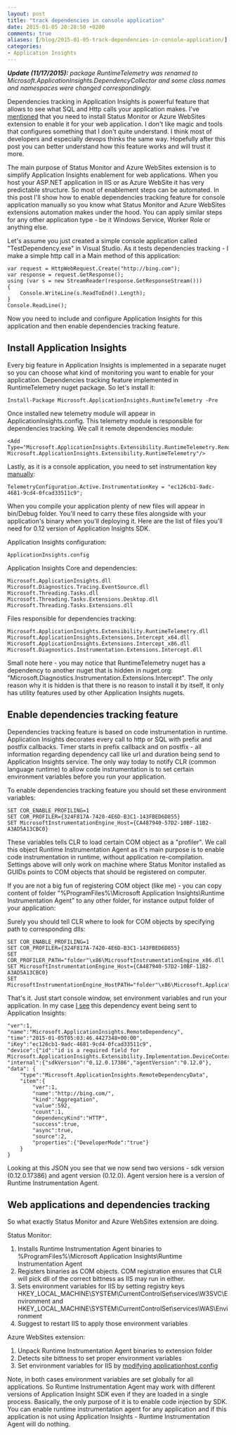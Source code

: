```yaml
---
layout: post
title: "track dependencies in console application"
date: 2015-01-05 20:28:50 +0200
comments: true
aliases: [/blog/2015-01-05-track-dependencies-in-console-application/]
categories: 
- Application Insights
---
```


***Update (11/17/2015):*** *package RuntimeTelemetry was renamed to Microsoft.ApplicationInsights.DependencyCollector and some class names and namespaces were changed correspondingly.* 

Dependencies tracking in Application Insights is powerful feature that allows to see what SQL and Http calls your application makes. I've [mentioned](/blog/2014/12/28/application-insights-extension-for-azure-websites/) that you need to install Status Monitor or Azure WebSites extension to enable it for your web application. I don't like magic and tools that configures something that I don't quite understand. I think most of developers and especially devops thinks the same way. Hopefully after this post you can better understand how this feature works and will trust it more.   

The main purpose of Status Monitor and Azure WebSites extension is to simplify Application Insights enablement for web applications. When you host your ASP.NET application in IIS or as Azure WebSite it has very predictable structure. So most of enablement steps can be automated. In this post I'll show how to enable dependencies tracking feature for console application manually so you know what Status Monitor and Azure WebSites extensions automation makes under the hood. You can apply similar steps for any other application type - be it Windows Service, Worker Role or anything else.  


Let's assume you just created a simple console application called "TestDependency.exe" in Visual Studio. As it tests dependencies tracking - I make a simple http call in a Main method of this application:

``` 
var request = HttpWebRequest.Create("http://bing.com");
var response = request.GetResponse();
using (var s = new StreamReader(response.GetResponseStream()))
{
    Console.WriteLine(s.ReadToEnd().Length);
}
Console.ReadLine();
```

Now you need to include and configure Application Insights for this application and then enable dependencies tracking feature. 


Install Application Insights
----------------------------

Every big feature in Application Insights is implemented in a separate nuget so you can choose what kind of monitoring you want to enable for your application. Dependencies tracking feature implemented in RuntimeTelemetry nuget package. So let's install it:

```
Install-Package Microsoft.ApplicationInsights.RuntimeTelemetry -Pre
```

Once installed new telemetry module will appear in ApplicationInsights.config. This telemetry module is responsible for dependencies tracking. We call it remote dependencies module:

``` 
<Add Type="Microsoft.ApplicationInsights.Extensibility.RuntimeTelemetry.RemoteDependencyModule, Microsoft.ApplicationInsights.Extensibility.RuntimeTelemetry"/>
```

Lastly, as it is a console application, you need to set instrumentation key [manually](/blog/2014/11/17/programmatically-set-instrumenttion-key/): 

``` 
TelemetryConfiguration.Active.InstrumentationKey = "ec126cb1-9adc-4681-9cd4-0fcad33511c9";
```

When you compile your application plenty of new files will appear in bin/Debug folder. You'll need to carry these files alongside with your application's binary when you'll deploying it. Here are the list of files you'll need for 0.12 version of Application Insights SDK.

Application Insights configuration:

``` 
ApplicationInsights.config
```

Application Insights Core and dependencies:

```
Microsoft.ApplicationInsights.dll
Microsoft.Diagnostics.Tracing.EventSource.dll
Microsoft.Threading.Tasks.dll
Microsoft.Threading.Tasks.Extensions.Desktop.dll
Microsoft.Threading.Tasks.Extensions.dll
```

Files responsible for dependencies tracking:

```
Microsoft.ApplicationInsights.Extensibility.RuntimeTelemetry.dll
Microsoft.ApplicationInsights.Extensions.Intercept_x64.dll
Microsoft.ApplicationInsights.Extensions.Intercept_x86.dll
Microsoft.Diagnostics.Instrumentation.Extensions.Intercept.dll
```

Small note here - you may notice that RuntimeTelemetry nuget has a dependency to another nuget that is hidden in nuget.org: "Microsoft.Diagnostics.Instrumentation.Extensions.Intercept". The only reason why it is hidden is that there is no reason to install it by itself, it only has utility features used by other Application Insights nugets.


Enable dependencies tracking feature
------------------------------------

Dependencies tracking feature is based on code instrumentation in runtime. Application Insights decorates every call to http or SQL with prefix and postfix callbacks. Timer starts in prefix callback and on postfix - all information regarding dependency call like url and duration being send to Application Insights service. The only way today to notify CLR (common language runtime) to allow code instrumentation is to set certain environment variables before you run your application. 

To enable dependencies tracking feature you should set these environment variables:

```
SET COR_ENABLE_PROFILING=1
SET COR_PROFILER={324F817A-7420-4E6D-B3C1-143FBED6D855}
SET MicrosoftInstrumentationEngine_Host={CA487940-57D2-10BF-11B2-A3AD5A13CBC0}
```

These variables tells CLR to load certain COM object as a "profiler". We call this object Runtime Instrumentation Agent as it's main purpose is to enable code instrumentation in runtime, without application re-compilation. Settings above will only work on machine where Status Monitor installed as GUIDs points to COM objects that should be registered on computer. 

If you are not a big fun of registering COM object (like me) - you can copy content of folder "%ProgramFiles%\Microsoft Application Insights\Runtime Instrumentation Agent" to any other folder, for instance output folder of your application: 

Surely you should tell CLR where to look for COM objects by specifying path to corresponding dlls:

```
SET COR_ENABLE_PROFILING=1
SET COR_PROFILER={324F817A-7420-4E6D-B3C1-143FBED6D855}
SET COR_PROFILER_PATH="folder"\x86\MicrosoftInstrumentationEngine_x86.dll
SET MicrosoftInstrumentationEngine_Host={CA487940-57D2-10BF-11B2-A3AD5A13CBC0}
SET MicrosoftInstrumentationEngine_HostPATH="folder"\x86\Microsoft.ApplicationInsights.ExtensionsHost_x86.dll
```

That's it. Just start console window, set environment variables and run your application. In my case [I see](/blog/2014/12/19/proxy-application-insights-events/) this dependency event being sent to Application Insights:

``` 
"ver":1,
"name":"Microsoft.ApplicationInsights.RemoteDependency",
"time":"2015-01-05T05:03:46.4427348+00:00",
"iKey":"ec126cb1-9adc-4681-9cd4-0fcad33511c9",
"device":{"id":"id is a required field for Microsoft.ApplicationInsights.Extensibility.Implementation.DeviceContext"},
"internal":{"sdkVersion":"0.12.0.17386","agentVersion":"0.12.0"},
"data": {
	"type":"Microsoft.ApplicationInsights.RemoteDependencyData",
 	"item":{
 		"ver":1,
 		"name":"http://bing.com/",
 		"kind":"Aggregation",
 		"value":592,
 		"count":1,
 		"dependencyKind":"HTTP",
 		"success":true,
 		"async":true,
 		"source":2,
 		"properties":{"DeveloperMode":"true"}
 	}
}
```

Looking at this JSON you see that we now send two versions - sdk version (0.12.0.17386) and agent version (0.12.0). Agent version here is a version of Runtime Instrumentation Agent.

Web applications and dependencies tracking
------------------------------------------

So what exactly Status Monitor and Azure WebSites extension are doing. 

Status Monitor:

1. Installs Runtime Instrumentation Agent binaries to %ProgramFiles%\Microsoft Application Insights\Runtime Instrumentation Agent
2. Registers binaries as COM objects. COM registration ensures that CLR will pick dll of the correct bittness as IIS may run in either.
3. Sets environment variables for IIS by setting registry keys HKEY_LOCAL_MACHINE\SYSTEM\CurrentControlSet\services\W3SVC\Environment and HKEY_LOCAL_MACHINE\SYSTEM\CurrentControlSet\services\WAS\Environment
4. Suggest to restart IIS to apply those environment variables

Azure WebSites extension:

1. Unpack Runtime Instrumentation Agent binaries to extension folder
2. Detects site bittness to set proper environment variables 
3. Set environment variables for IIS by [modifying applicationhost.config](http://blogs.msdn.com/b/waws/archive/2014/06/17/transform-your-microsoft-azure-web-site.aspx)

Note, in both cases environment variables are set globally for all applications. So Runtime Instrumentation Agent may work with different versions of Application Insight SDK even if they are loaded in a single process. Basically, the only purpose of it is to enable code injection by SDK. You can enable runtime instrumentation agent for any application and if this application is not using Application Insights - Runtime Instrumentation Agent will do nothing.
